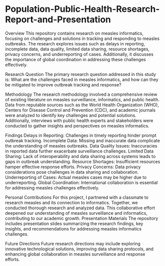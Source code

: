 # Population-Public-Health-Research-Report-and-Presentation

Overview
This repository contains research on measles informatics, focusing on challenges and solutions in tracking and responding to measles outbreaks. The research explores issues such as delays in reporting, incomplete data, data quality, limited data sharing, resource shortages, privacy concerns, and underreporting of cases. Additionally, it discusses the importance of global coordination in addressing these challenges effectively.

Research Question
The primary research question addressed in this study is: What are the challenges faced in measles informatics, and how can they be mitigated to improve outbreak tracking and response?

Methodology
The research methodology involved a comprehensive review of existing literature on measles surveillance, informatics, and public health. Data from reputable sources such as the World Health Organization (WHO), Centers for Disease Control and Prevention (CDC), and academic journals were analyzed to identify key challenges and potential solutions. Additionally, interviews with public health experts and stakeholders were conducted to gather insights and perspectives on measles informatics.

Findings
Delays in Reporting: Challenges in timely reporting hinder prompt outbreak tracking.
Incomplete Data: Missing and inaccurate data complicate the understanding of measles outbreaks.
Data Quality Issues: Inaccuracies in reported data further exacerbate surveillance challenges.
Limited Data Sharing: Lack of interoperability and data sharing across systems leads to gaps in outbreak understanding.
Resource Shortages: Insufficient resources hamper effective response efforts.
Privacy Concerns: Data privacy considerations pose challenges in data sharing and collaboration.
Underreporting of Cases: Actual measles cases may be higher due to underreporting.
Global Coordination: International collaboration is essential for addressing measles challenges effectively.

Personal Contributions
For this project, I partnered with a classmate to research measles and its connection to informatics. Together, we conducted thorough research and analyzed data. This collaborative effort deepened our understanding of measles surveillance and informatics, contributing to our academic growth.
Presentation Materials
The repository includes presentation slides summarizing the research findings, key insights, and recommendations for addressing measles informatics challenges.

Future Directions
Future research directions may include exploring innovative technological solutions, improving data sharing protocols, and enhancing global collaboration in measles surveillance and response efforts.
